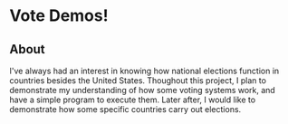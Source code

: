# Vote Demos!

## About

I've always had an interest in knowing how national elections function in countries besides the United States.
Thoughout this project, I plan to demonstrate my understanding of how some voting systems work, and have a simple program to execute them.
Later after, I would like to demonstrate how some specific countries carry out elections.
